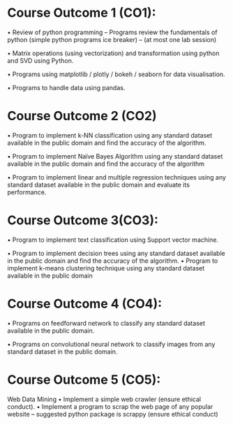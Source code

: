 # Course Outcome 1 (CO1):
• Review of python programming – Programs review the fundamentals of python
(simple python programs ice breaker) – (at most one lab session)

• Matrix operations (using vectorization) and transformation using python and SVD
using Python.

• Programs using matplotlib / plotly / bokeh / seaborn for data visualisation.

• Programs to handle data using pandas.

# Course Outcome 2 (CO2)

• Program to implement k-NN classification using any standard dataset available in the
public domain and find the accuracy of the algorithm.

• Program to implement Naïve Bayes Algorithm using any standard dataset available in
the public domain and find the accuracy of the algorithm

• Program to implement linear and multiple regression techniques using any standard
dataset available in the public domain and evaluate its performance.

# Course Outcome 3(CO3):
• Program to implement text classification using Support vector machine.

• Program to implement decision trees using any standard dataset available in the public
domain and find the accuracy of the algorithm.
• Program to implement k-means clustering technique using any standard dataset
available in the public domain

# Course Outcome 4 (CO4):
• Programs on feedforward network to classify any standard dataset available in the
public domain.

• Programs on convolutional neural network to classify images from any standard dataset
in the public domain.

# Course Outcome 5 (CO5):

Web Data Mining
• Implement a simple web crawler (ensure ethical conduct).
• Implement a program to scrap the web page of any popular website – suggested
python package is scrappy (ensure ethical conduct)
